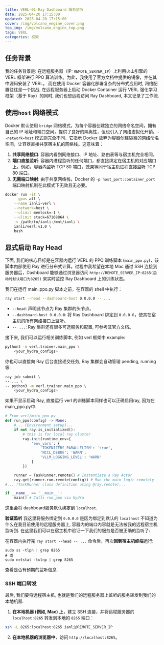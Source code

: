```yaml
---
title: VERL-01-Ray Dashboard 服务监听
date: 2025-04-20 17:15:00
updated: 2025-04-20 17:15:00
cover: /img/volcano_engine_cover.png
top_img: /img/volcano_engine_top.png
tags: VERL
categories: 框架
---
```


## 任务背景

我的任务背景是: 在远程服务器（IP: `REMOTE_SERVER_IP`）上利用火山引擎的 VERL 框架进行 PPO 算法训练。为此，我使用了官方文档中提供的镜像，并在其中源码安装了 VERL。 而在使用 Docker 容器化部署复杂的分布式应用时, 网络配置往往是一个挑战, 在远程服务器上启动 Docker Container 运行 VERL 强化学习框架（基于 Ray）的同时, 我们也想远程访问 Ray Dashboard, 本文记录了工作流. 

## 使用`host` 网络模式

Docker 默认使用 `bridge` 网络模式，为每个容器创建独立的网络命名空间，拥有自己的 IP 地址和端口空间，提供了良好的隔离性，但也引入了网络虚拟化开销。`--network=host` 模式则完全不同，它指示 Docker 放弃为容器创建隔离的网络命名空间，让容器直接共享宿主机的网络栈。这意味着：

1. **共享网络接口**: 容器内看到网络接口、IP 地址、路由表等与宿主机完全相同。
2. **端口直接监听**: 容器内进程监听的任何端口，都直接绑定在宿主机的对应端口上。例如，容器内监听 TCP 80 端口，效果等同于宿主机进程直接监听 TCP 80 端口。
3. **无需端口映射**: 由于共享网络栈，Docker 的 `-p host_port:container_port` 端口映射机制在此模式下无效且无必要。

```bash
docker run -it \
    --gpus all \
    --name ianli-verl \
    --network=host \
    --ulimit memlock=-1 \
    --ulimit stack=67108864 \
    -v /path/to/ianli:/mnt/ianli \
    ianli/verl:v1.0 \
    bash
```

## 显式启动 Ray Head

下面, 我们的核心目标是在容器内运行 VERL 的 PPO 训练脚本 (`main_ppo.py`)，该脚本内部使用 Ray 进行分布式计算。过程中我希望在本地 Mac 通过 SSH 连接到服务器后，Dashboard 能够通过浏览器访问 `http://REMOTE_SERVER_IP:8265(启动时默认端口为8265)` 来实时监控 Ray Dashboard 上的训练状态。

我们在运行 main_ppo.py 脚本之前，在容器的 shell 中执行：

``` Bash
ray start --head --dashboard-host 0.0.0.0 -- ...
```
- `--head`: 声明此节点为 Ray 集群的头节点。
- `--dashboard-host 0.0.0.0`: 将 Ray Dashboard 绑定到 `0.0.0.0`，使其在宿主机的所有网络接口上监听。
- `-- ...`: Ray 集群还有很多可选服务和配置, 可参考其官方文档。

接下来, 我们可以运行相关训练脚本, 例如 verl 框架中 example: 

```Bash
python3 -m verl.trainer.main_ppo \
	<your_hydra_configs>
```

你也可以直接向 Ray 后台直接递交任务, Ray 集群会自动管理 pending, running等:

```Bash
ray job submit \
-- ... \
-- python3 -m verl.trainer.main_ppo \
	<your_hydra_configs>
```

如果不显示启动 Ray, 直接运行 verl 的训练脚本同样也可以正确启用ray, 因为在 main_ppo.py中:

```Python
# From verl/main_ppo.py
def run_ppo(config) -> None:
    #... (Environment setup)...
    if not ray.is_initialized():
        # this is for local ray cluster
        ray.init(runtime_env={
            'env_vars': {
                'TOKENIZERS_PARALLELISM': 'true',
                'NCCL_DEBUG': 'WARN',
                'VLLM_LOGGING_LEVEL': 'WARN'
            }
        })

    runner = TaskRunner.remote() # Instantiate a Ray Actor
    ray.get(runner.run.remote(config)) # Run the main logic remotely
#... (TaskRunner class definition using @ray.remote)...

if __name__ == '__main__':
    main() # Calls run_ppo via hydra
```

这里会将 dashboard服务默认绑定到 `localhost`.

**验证监听** 我这里将服务绑定到 `0.0.0.0` 是因为绑定到默认的 `localhost` 不知道为什么在我目前使用的远程服务器上, 容器内的端口内容就是无法被我的远程宿主机监听到. 在这里我们可以在宿主机中验证一下我们的服务是否被正确的监听了: 

在容器内执行完 `ray start --head -- ...` 命令后，再次**回到宿主机终端**运行:

```
sudo ss -tlpn | grep 8265
# 或
sudo netstat -tulnp | grep 8265
```

查看是否有预期的监听信息. 

### SSH 端口转发

最后, 我们要将远程宿主机, 也就是我们的远程服务器上监听的服务转发到我们的本地机器.

1. **在本地机器 (例如, Mac) 上**，建立 SSH 连接，并将远程服务器的 `localhost:8265` 转发到本地的 `8265` 端口：

```Bash
ssh -L 8265:localhost:8265 ianli@REMOTE_SERVER_IP
```

2. **在本地机器的浏览器中**，访问 `http://localhost:8265`。
